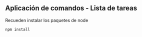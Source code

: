 ## Aplicación de comandos -  Lista de tareas

Recueden instalar los paquetes de node

```
npm install
```